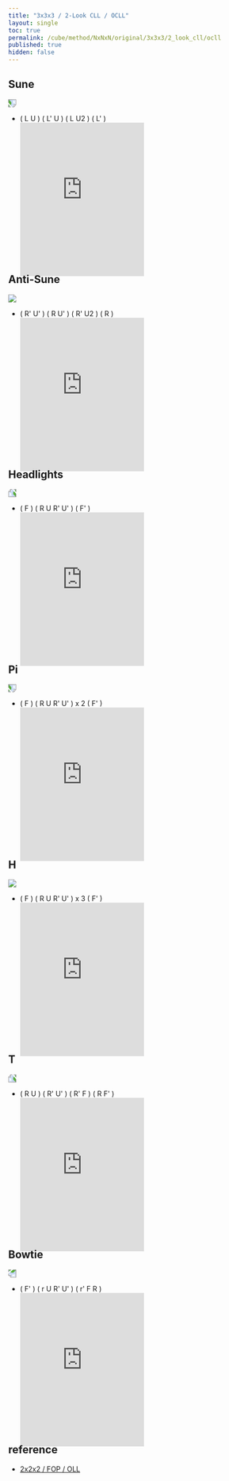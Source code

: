 ```yaml
---
title: "3x3x3 / 2-Look CLL / OCLL"
layout: single
toc: true
permalink: /cube/method/NxNxN/original/3x3x3/2_look_cll/ocll
published: true
hidden: false
---
```


<head>
  <base target="_blank">
  <style>
    .iframe-wrapper {
      overflow      : hidden;
      margin-bottom : -35px;
    }
    iframe {
      width         : 250px;
      height        : 330px;
      margin-top    : -20px;
      border        : none;
    }
    img {
      max-width:100px;
    }
  </style>
</head>



## Sune

<a href="https://www.speedsolving.com/wiki/index.php/CLL_algorithms_(3x3x3)#S_cases">
  <img src="https://www.speedsolving.com/wiki/images/d/db/CxLL_aS_U.jpg" style="transform:rotate(90deg)">
</a>

- ( L U ) ( L' U ) ( L U2 ) ( L' )
  <div class="iframe-wrapper">
    <iframe
      scrolling="no"
      src="https://ruwix.com/widget/3d/?alg=L%20U%20L'%20U%20L%20U2%20L'&colored=u/cm&solved=U-&hover=9&speed=500&flags=canvas"
    ></iframe>
  </div>



## Anti-Sune

<a href="https://www.speedsolving.com/wiki/index.php/CLL_algorithms_(3x3x3)#aS_cases">
  <img src="https://www.speedsolving.com/wiki/images/c/c7/CxLL_S_U.jpg">
</a>

- ( R' U' ) ( R U' ) ( R' U2 ) ( R )
  <div class="iframe-wrapper">
    <iframe
      scrolling="no"
      src="https://ruwix.com/widget/3d/?alg=R'%20U'%20R%20U'%20R'%20U2'%20R&colored=u/cm&solved=U-&hover=9&speed=500&flags=canvas"
    ></iframe>
  </div>



## Headlights

<a href="https://www.speedsolving.com/wiki/index.php/CLL_algorithms_(3x3x3)#U_cases">
  <img src="https://www.speedsolving.com/wiki/images/d/d8/CxLL_U_U.jpg" style="transform:rotate(-90deg)">
</a>

- ( F ) ( R U R' U' ) ( F' )
  <div class="iframe-wrapper">
    <iframe
      scrolling="no"
      src="https://ruwix.com/widget/3d/?alg=F%20R%20U%20R'%20U'%20F'&colored=u/cm&solved=U-&hover=9&speed=500&flags=canvas"
    ></iframe>
  </div>



## Pi

<a href="https://www.speedsolving.com/wiki/index.php/CLL_algorithms_(3x3x3)#pi_cases">
  <img src="https://www.speedsolving.com/wiki/images/e/ec/CxLL_Pi_U_imp.jpg" style="transform:rotate(90deg)">
</a>

- ( F ) ( R U R' U' ) x 2 ( F' )
  <div class="iframe-wrapper">
    <iframe
      scrolling="no"
      src="https://ruwix.com/widget/3d/?alg=F%20R%20U%20R'%20U'%20R%20U%20R'%20U'%20F'&colored=u/cm&solved=U-&hover=9&speed=500&flags=canvas"
    ></iframe>
  </div>



## H

<a href="https://www.speedsolving.com/wiki/index.php/CLL_algorithms_(3x3x3)#H_cases">
  <img src="https://www.speedsolving.com/wiki/images/6/68/CxLL_H_U.jpg">
</a>

- ( F ) ( R U R' U' ) x 3 ( F' )
  <div class="iframe-wrapper">
    <iframe
      scrolling="no"
      src="https://ruwix.com/widget/3d/?alg=F%20R%20U%20R'%20U'%20R%20U%20R'%20U'%20R%20U%20R'%20U'%20F'&colored=u/cm&solved=U-&hover=9&speed=500&flags=canvas"
    ></iframe>
  </div>



## T

<a href="https://www.speedsolving.com/wiki/index.php/CLL_algorithms_(3x3x3)#T_cases">
  <img src="https://www.speedsolving.com/wiki/images/4/45/CxLL_T_U.jpg" style="transform:rotate(-90deg)">
</a>

- ( R U ) ( R' U' ) ( R' F ) ( R F' )
  <div class="iframe-wrapper">
    <iframe
      scrolling="no"
      src="https://ruwix.com/widget/3d/?alg=R%20U%20R'%20U'%20R'%20F%20R%20F'&colored=u/cm&solved=U-&hover=9&speed=500&flags=canvas"
    ></iframe>
  </div>



## Bowtie

<a href="https://www.speedsolving.com/wiki/index.php/CLL_algorithms_(3x3x3)#L_cases">
  <img src="https://www.speedsolving.com/wiki/images/f/f8/CxLL_L_U.jpg" style="transform:rotate(180deg)">
</a>

- ( F' ) ( r U R' U' ) ( r' F R )
  <div class="iframe-wrapper">
    <iframe
      scrolling="no"
      src="https://ruwix.com/widget/3d/?alg=F'%20r%20U%20R'%20U'%20r'%20F%20R&colored=u/cm&solved=U-&hover=9&speed=500&flags=canvas"
    ></iframe>
  </div>



## reference

- [2x2x2 / FOP / OLL](/cube/method/NxNxN/original/2x2x2/fop/oll)

